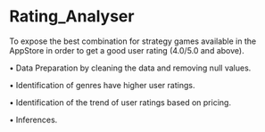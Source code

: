 # Rating_Analyser
To expose the best combination for strategy games available in the AppStore in order to get a good user rating (4.0/5.0 and above).

• Data Preparation by cleaning the data and removing null values.

• Identification of genres have higher user ratings.

• Identification of the trend of user ratings based on pricing.

• Inferences.
